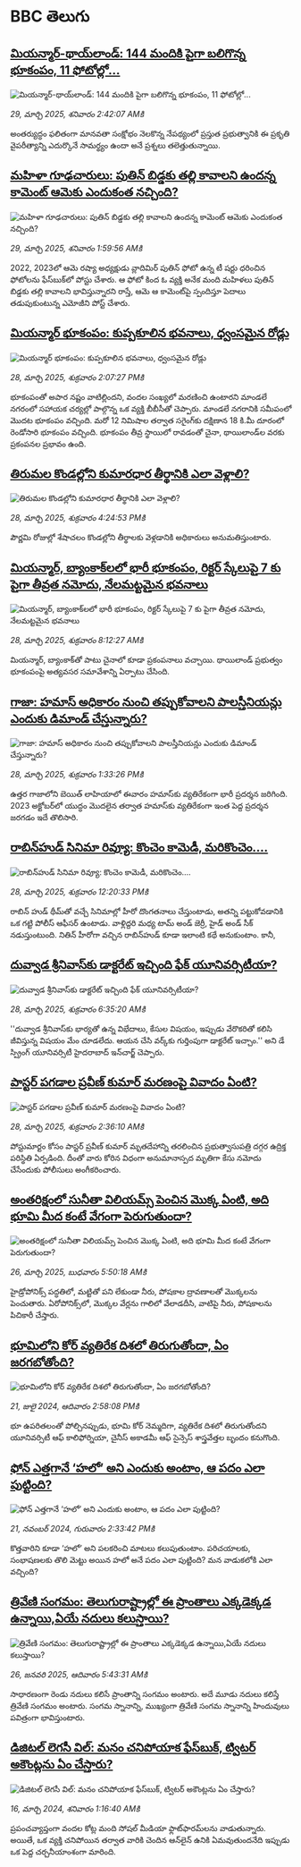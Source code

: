 # BBC తెలుగు## [మియన్మార్-థాయ్‌లాండ్: 144 మందికి పైగా బలిగొన్న భూకంపం, 11 ఫోటోల్లో... ](https://www.bbc.com/telugu/articles/cn4y40dg7p7o?at_campaign=githubrss)![మియన్మార్-థాయ్‌లాండ్: 144 మందికి పైగా బలిగొన్న భూకంపం, 11 ఫోటోల్లో... ](https://ichef.bbci.co.uk/ace/standard/240/cpsprodpb/76fc/live/83949f70-0c39-11f0-888e-23d7c0e42498.jpg)_29, మార్చి 2025, శనివారం 2:42:07 AMకి_అంతర్యుద్ధం ఫలితంగా మానవతా సంక్షోభం నెలకొన్న నేపథ్యంలో ప్రస్తుత ప్రభుత్వానికి  ఈ ప్రకృతి వైపరీత్యాన్ని ఎదుర్కొనే సామర్థ్యం  ఉందా అనే  ప్రశ్నలు తలెత్తుతున్నాయి.## [మహిళా గూఢచారులు: పుతిన్ బిడ్డకు తల్లి కావాలని ఉందన్న కామెంట్ ఆమెకు ఎందుకంత నచ్చింది?](https://www.bbc.com/telugu/articles/c8e7zee2029o?at_campaign=githubrss)![మహిళా గూఢచారులు: పుతిన్ బిడ్డకు తల్లి కావాలని ఉందన్న కామెంట్ ఆమెకు ఎందుకంత నచ్చింది?](https://ichef.bbci.co.uk/ace/standard/240/cpsprodpb/960e/live/e4839e20-0a14-11f0-97d3-37df2b293ed1.jpg)_29, మార్చి 2025, శనివారం 1:59:56 AMకి_2022, 2023లో ఆమె రష్యా అధ్యక్షుడు వ్లాదిమిర్ పుతిన్ ఫోటో ఉన్న టీ షర్టు ధరించిన ఫోటోలను ఫేస్‌బుక్‌లో పోస్టు చేశారు.  ఆ ఫోటో కింద ఓ వ్యక్తి అనేక మంది మహిళలు పుతిన్‌ బిడ్డకు తల్లి కావాలని భావిస్తున్నారని రాస్తే, ఆమె ఆ కామెంట్‌పై స్పందిస్తూ పెదాలు తడుపుకుంటున్న ఎమోజీని పోస్ట్ చేశారు.## [మియన్మార్ భూకంపం: కుప్పకూలిన భవనాలు, ధ్వంసమైన రోడ్లు](https://www.bbc.com/telugu/articles/ckg8grg0zwlo?at_campaign=githubrss)![మియన్మార్ భూకంపం: కుప్పకూలిన భవనాలు, ధ్వంసమైన రోడ్లు](https://ichef.bbci.co.uk/ace/standard/240/cpsprodpb/f0b5/live/75a3ddf0-0bf2-11f0-ba12-8d27eb561761.jpg)_28, మార్చి 2025, శుక్రవారం 2:07:27 PMకి_భూకంపంతో అపార నష్టం వాటిల్లిందని, వందల సంఖ్యలో మరణించి ఉంటారని మాండలే నగరంలో సహాయక చర్యల్లో పాల్గొన్న ఒక వ్యక్తి బీబీసీతో చెప్పారు. మాండలే నగరానికి సమీపంలో మొదట భూకంపం వచ్చింది. మరో 12 నిమిషాల తర్వాత సగైంగ్‌కు దక్షిణాన 18 కి.మీ దూరంలో రెండోసారి భూకంపం వచ్చింది. భూకంపం తీవ్ర స్థాయిలో రావడంతో చైనా, థాయిలాండ్‌ల వరకు ప్రకంపనల ప్రభావం ఉంది.## [తిరుమల కొండల్లోని కుమారధార తీర్థానికి ఎలా వెళ్లాలి?](https://www.bbc.com/telugu/articles/cwygye20neko?at_campaign=githubrss)![తిరుమల కొండల్లోని కుమారధార తీర్థానికి ఎలా వెళ్లాలి?](https://ichef.bbci.co.uk/ace/standard/240/cpsprodpb/3e14/live/f29c9fa0-0bf1-11f0-ba12-8d27eb561761.jpg)_28, మార్చి 2025, శుక్రవారం 4:24:53 PMకి_పౌర్ణమి రోజుల్లో శేషాచలం కొండల్లోని తీర్థాలకు వెళ్లడానికి అధికారులు అనుమతిస్తుంటారు.## [మియన్మార్, బ్యాంకాక్‌లలో భారీ భూకంపం, రిక్టర్ స్కేలుపై 7 కు పైగా తీవ్రత నమోదు, నేలమట్టమైన భవనాలు](https://www.bbc.com/telugu/articles/cj0q0rv69nqo?at_campaign=githubrss)![మియన్మార్, బ్యాంకాక్‌లలో భారీ భూకంపం, రిక్టర్ స్కేలుపై 7 కు పైగా తీవ్రత నమోదు, నేలమట్టమైన భవనాలు](https://ichef.bbci.co.uk/ace/standard/240/cpsprodpb/0f8d/live/e6784440-0bab-11f0-8e25-91624fd3b00c.jpg)_28, మార్చి 2025, శుక్రవారం 8:12:27 AMకి_మియన్మార్, బ్యాంకాక్‌తో పాటు చైనాలో కూడా ప్రకంపనాలు వచ్చాయి. థాయిలాండ్ ప్రభుత్వం భూకంపంపై అత్యవసర సమావేశాన్ని ఏర్పాటు చేసింది.## [గాజా: హమాస్‌‌ అధికారం నుంచి తప్పుకోవాలని పాలస్తీనియన్లు ఎందుకు డిమాండ్ చేస్తున్నారు?](https://www.bbc.com/telugu/articles/c3e4e333kd9o?at_campaign=githubrss)![గాజా: హమాస్‌‌ అధికారం నుంచి తప్పుకోవాలని పాలస్తీనియన్లు ఎందుకు డిమాండ్ చేస్తున్నారు?](https://ichef.bbci.co.uk/ace/standard/240/cpsprodpb/047f/live/853a7590-0b9c-11f0-87fc-293fd4157f6e.jpg)_28, మార్చి 2025, శుక్రవారం 1:33:26 PMకి_ఉత్తర గాజాలోని బెయిత్ లాహియాలో ఈవారం హమాస్‌కు వ్యతిరేకంగా భారీ ప్రదర్శన జరిగింది. 2023 అక్టోబర్‌లో యుద్ధం మొదలైన తర్వాత హమాస్‌కు వ్యతిరేకంగా ఇంత పెద్ద ప్రదర్శన జరగడం ఇదే తొలిసారి.## [రాబిన్‌హుడ్ సినిమా రివ్యూ: కొంచెం కామెడీ, మరికొంచెం....](https://www.bbc.com/telugu/articles/c9q4q4qx221o?at_campaign=githubrss)![రాబిన్‌హుడ్ సినిమా రివ్యూ: కొంచెం కామెడీ, మరికొంచెం....](https://ichef.bbci.co.uk/ace/standard/240/cpsprodpb/6ffa/live/a3ec02c0-0bcd-11f0-af58-ad3b17745e6c.jpg)_28, మార్చి 2025, శుక్రవారం 12:20:33 PMకి_రాబిన్‌ హుడ్ థీమ్‌తో వచ్చే సినిమాల్లో హీరో దొంగతనాలు చేస్తుంటాడు, అతన్ని పట్టుకోవడానికి ఒక గ‌ట్టి పోలీస్ ఆఫీస‌ర్ ఉంటాడు. వాళ్లిద్ద‌రి మ‌ధ్య టామ్ అండ్ జెర్రీ, హైడ్ అండ్ సీక్ న‌డుస్తుంటుంది. నితిన్ హీరోగా వ‌చ్చిన రాబిన్‌హుడ్ కూడా ఇలాంటి క‌థే అనుకుంటాం. కానీ,## [దువ్వాడ శ్రీనివాస్‌కు డాక్టరేట్ ఇచ్చింది ఫేక్ యూనివర్సిటీయా?](https://www.bbc.com/telugu/articles/cq8y8vve0ego?at_campaign=githubrss)![దువ్వాడ శ్రీనివాస్‌కు డాక్టరేట్ ఇచ్చింది ఫేక్ యూనివర్సిటీయా?](https://ichef.bbci.co.uk/ace/standard/240/cpsprodpb/fa85/live/abd370d0-0b9c-11f0-87fc-293fd4157f6e.jpg)_28, మార్చి 2025, శుక్రవారం 6:35:20 AMకి_''దువ్వాడ శ్రీనివాస్‌కు భార్యతో ఉన్న విభేదాలు, కేసుల విషయం, ఇప్పుడు వేరొకరితో కలిసి జీవిస్తున్న విషయం మేం చూడలేదు. ఆయన చేసి వర్క్‌కు గుర్తింపుగా డాక్టరేట్ ఇచ్చాం.'' అని డే స్ప్రింగ్ యూనివర్సిటీ హైదరాబాద్ ఇన్‌చార్జ్ చెప్పారు.## [పాస్టర్‌ పగడాల ప్రవీణ్ కుమార్ మరణంపై వివాదం ఏంటి?](https://www.bbc.com/telugu/articles/c3e4gk95gw3o?at_campaign=githubrss)![పాస్టర్‌ పగడాల ప్రవీణ్ కుమార్ మరణంపై వివాదం ఏంటి?](https://ichef.bbci.co.uk/ace/standard/240/cpsprodpb/595c/live/c4e106d0-0b7b-11f0-84c1-9d4a9a600dea.jpg)_28, మార్చి 2025, శుక్రవారం 2:36:10 AMకి_పోస్టుమార్టం కోసం పాస్టర్ ప్రవీణ్ కుమార్ మృతదేహాన్ని తరలించిన ప్రభుత్వాసుపత్రి దగ్గర ఉద్రిక్త పరిస్థితి ఏర్పడింది. దీంతో వారు కోరిన విధంగా అనుమానాస్పద మృతిగా కేసు నమోదు చేసేందుకు పోలీసులు అంగీకరించారు.## [అంతరిక్షంలో సునీతా విలియమ్స్ పెంచిన మొక్క ఏంటి, అది భూమి మీద కంటే వేగంగా పెరుగుతుందా?](https://www.bbc.com/telugu/articles/c1mn43gmj39o?at_campaign=githubrss)![అంతరిక్షంలో సునీతా విలియమ్స్ పెంచిన మొక్క ఏంటి, అది భూమి మీద కంటే వేగంగా పెరుగుతుందా?](https://ichef.bbci.co.uk/ace/standard/240/cpsprodpb/931a/live/71e4f570-0966-11f0-94d4-6f954f5dcfa3.jpg)_26, మార్చి 2025, బుధవారం 5:50:18 AMకి_హైడ్రోపోనిక్స్‌ పద్ధతిలో, మట్టితో పని లేకుండా నీరు, పోషకాల ద్రావణాలతో మొక్కలను పెంచుతారు. ఏరోపోనిక్స్‌లో, మొక్కల వేర్లను గాలిలో వేలాడదీసి, వాటిపై నీరు, పోషకాలను పిచికారీ చేస్తారు.## [భూమిలోని కోర్ వ్యతిరేక దిశలో తిరుగుతోందా, ఏం జరగబోతోంది?](https://www.bbc.com/telugu/articles/crgr7rnd7g4o?at_campaign=githubrss)![భూమిలోని కోర్ వ్యతిరేక దిశలో తిరుగుతోందా, ఏం జరగబోతోంది?](https://ichef.bbci.co.uk/ace/standard/240/cpsprodpb/cc28/live/4457bc00-3ec3-11ef-b2f4-77406157b906.jpg)_21, జులై 2024, ఆదివారం 2:58:08 PMకి_భూ ఉపరితలంతో పోల్చినప్పుడు, భూమి కోర్ నెమ్మదిగా, వ్యతిరేక దిశలో తిరుగుతోందని యూనివర్సిటీ ఆఫ్ కాలిఫోర్నియా, చైనీస్ అకాడమీ ఆఫ్ సైన్సెస్‌ శాస్త్రవేత్తల బృందం కనుగొంది.## [ఫోన్ ఎత్తగానే ‘హలో’ అని ఎందుకు అంటాం, ఆ పదం ఎలా పుట్టింది?](https://www.bbc.com/telugu/articles/cgj7x7gdjq4o?at_campaign=githubrss)![ఫోన్ ఎత్తగానే ‘హలో’ అని ఎందుకు అంటాం, ఆ పదం ఎలా పుట్టింది?](https://ichef.bbci.co.uk/ace/standard/240/cpsprodpb/0618/live/7a20ebb0-a807-11ef-b21e-5359bd56d02f.jpg)_21, నవంబర్ 2024, గురువారం 2:33:42 PMకి_కొత్తవారిని కూడా ‘హలో’ అని పలకరించి మాటలు కలుపుతుంటాం.  పరిచయాలకు, సంభాషణలకు తొలి మెట్టు అయిన హలో అనే పదం ఎలా పుట్టింది? మన వాడుకలోకి ఎలా వచ్చింది?## [త్రివేణి సంగమం: తెలుగురాష్ట్రాల్లో ఈ ప్రాంతాలు ఎక్కడెక్కడ ఉన్నాయి,ఏయే నదులు కలుస్తాయి? ](https://www.bbc.com/telugu/articles/cz7elrr17jeo?at_campaign=githubrss)![త్రివేణి సంగమం: తెలుగురాష్ట్రాల్లో ఈ ప్రాంతాలు ఎక్కడెక్కడ ఉన్నాయి,ఏయే నదులు కలుస్తాయి? ](https://ichef.bbci.co.uk/ace/standard/240/cpsprodpb/9dad/live/7f50e780-da42-11ef-a37f-eba91255dc3d.jpg)_26, జనవరి 2025, ఆదివారం 5:43:31 AMకి_సాధారణంగా రెండు నదులు కలిసే ప్రాంతాన్ని సంగమం అంటారు. అదే మూడు నదులు కలిస్తే త్రివేణి సంగమం అంటారు. సంగమ స్నానాన్ని, ముఖ్యంగా త్రివేణి సంగమ స్నానాన్ని హిందువులు పవిత్రంగా భావిస్తుంటారు.## [డిజిటల్ లెగసీ విల్: మనం చనిపోయాక ఫేస్‌బుక్, ట్విటర్‌ అకౌంట్లను ఏం చేస్తారు?](https://www.bbc.com/telugu/articles/cx0zl1qeyq2o?at_campaign=githubrss)![డిజిటల్ లెగసీ విల్: మనం చనిపోయాక ఫేస్‌బుక్, ట్విటర్‌ అకౌంట్లను ఏం చేస్తారు?](https://ichef.bbci.co.uk/ace/standard/240/cpsprodpb/bea2/live/2323ffd0-e2d4-11ee-9410-0f893255c2a0.jpg)_16, మార్చి 2024, శనివారం 1:16:40 AMకి_ప్రపంచవ్యాప్తంగా వందల కోట్ల మంది సోషల్ మీడియా ఫ్లాట్‌ఫారమ్‌లను వాడుతున్నారు. అయితే, ఒక వ్యక్తి చనిపోయిన తర్వాత వారికి చెందిన ఆన్‌లైన్ ఉనికి ఏమవుతుందనేది ఇప్పుడు ఒక పెద్ద చర్చనీయాంశంగా మారింది.